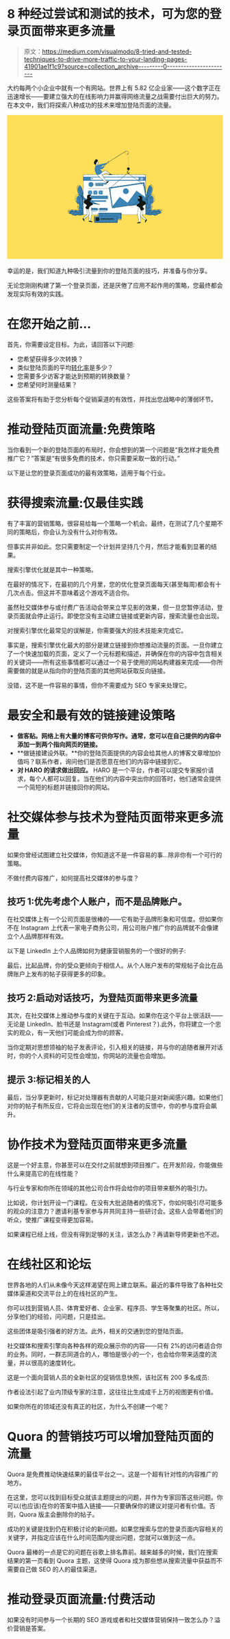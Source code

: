 # 8 种经过尝试和测试的技术，可为您的登录页面带来更多流量

> 原文：<https://medium.com/visualmodo/8-tried-and-tested-techniques-to-drive-more-traffic-to-your-landing-pages-41901ae1f1c9?source=collection_archive---------0----------------------->

大约每两个小企业中就有一个有网站。世界上有 5.82 亿企业家——这个数字正在迅速增长——要建立强大的在线影响力并赢得网络流量之战需要付出巨大的努力。在本文中，我们将探索八种成功的技术来增加登陆页面的流量。

![](img/034453c933cb0fae2f6c4b847f528bdb.png)

幸运的是，我们知道九种吸引流量到你的登陆页面的技巧，并准备与你分享。

无论您刚刚构建了第一个登录页面，还是厌倦了应用不起作用的策略，您最终都会发现实际有效的实践。

# 在您开始之前…

首先，你需要设定目标。为此，请回答以下问题:

*   您希望获得多少次转换？
*   类似登陆页面的平均[转化率](https://visualmodo.com/increase-ecommerce-conversion-rates/)是多少？
*   您需要多少访客才能达到预期的转换数量？
*   您希望何时测量结果？

这些答案将有助于您分析每个促销渠道的有效性，并找出您战略中的薄弱环节。

# 推动登陆页面流量:免费策略

当你看到一个新的登陆页面的布局时，你会想到的第一个问题是“我怎样才能免费推广它？”答案是“有很多免费的技术，你只需要采取一致的行动。”

以下是让您的登录页面成功的最有效策略，适用于每个行业。

# 获得搜索流量:仅最佳实践

有了丰富的营销策略，很容易给每一个策略一个机会。最终，在测试了几个星期不同的策略后，你会认为没有什么对你有效。

但事实并非如此。您只需要制定一个计划并坚持几个月，然后才能看到显著的结果。

搜索引擎优化就是其中一种策略。

在最好的情况下，在最初的几个月里，您的优化登录页面每天(甚至每周)都会有十几次点击。但这并不意味着这个游戏不适合你。

虽然社交媒体参与或付费广告活动会带来立竿见影的效果，但一旦您暂停活动，登录页面就会停止运行。即使您没有主动建立链接或更新内容，搜索流量也会出现。

对搜索引擎优化最常见的误解是，你需要强大的技术技能来完成它。

事实是，搜索引擎优化最大的部分是建立链接到你想推动流量的页面。一旦你建立了一个快速加载的页面，定义了一个元标题和描述，并确保在你的内容中包含相关的关键词——所有这些事情都可以通过一个易于使用的网站构建器来完成——你所需要做的就是从指向你的登陆页面的其他网站获取反向链接。

没错，这不是一件容易的事情，但你不需要成为 SEO 专家来处理它。

# 最安全和最有效的链接建设策略

*   **做客贴。网络上有大量的博客可供你写作。通常，您可以在自己提供的内容中添加一到两个指向网页的链接。**
*   **做链接建设外联。**你的登陆页面提供的内容会给其他人的博客文章增加价值吗？联系作者，询问他们是否愿意在他们的内容中链接到它。
*   **对 HARO 的请求做出回应。** HARO 是一个平台，作者可以提交专家报价请求，每个人都可以回复。当在他们的内容中突出你的回答时，他们通常会提供一个简短的标题并链接回你的网站。

# 社交媒体参与技术为登陆页面带来更多流量

如果你曾经试图建立社交媒体，你知道这不是一件容易的事…除非你有一个可行的策略。

不做付费内容推广，如何提高社交媒体的参与度？

## 技巧 1:优先考虑个人账户，而不是品牌账户。

在社交媒体上有一个公司页面是很棒的——它有助于品牌形象和可信度。但如果你不在 Instagram 上代表一家电子商务公司，用公司账户推广你的品牌就不会像建立个人品牌那样有效。

以下是 LinkedIn 上个人品牌如何为健康营销服务的一个很好的例子:

最后，比起品牌，你的受众更倾向于相信人。从个人账户发布的常规帖子会比在品牌账户上发布的帖子获得更多的印象。

## 技巧 2:启动对话技巧，为登陆页面带来更多流量

其次，在社交媒体上推动参与度的关键在于互动。如果你在这个平台上很活跃——无论是 LinkedIn、脸书还是 Instagram(或者 Pinterest？).此外，你将建立一个忠实的观众，有一天他们可能会成为你的顾客。

当你定期对思想领袖的帖子发表评论，引入相关的链接，并与你的追随者展开对话时，你的个人资料的可见性会增加，你网站的流量也会增加。

## 提示 3:标记相关的人

最后，当分享更新时，标记对处理器有贡献的人可能只是对新闻感兴趣。如果他们对你的帖子有所反应，它将会出现在他们的关注者的反馈中，你的参与度将会飙升。

# 协作技术为登陆页面带来更多流量

这是一个好主意，你甚至可以在交付之前就想到项目推广。在开发阶段，你能做些什么来提高它的在线性能？

与行业专家和你所在领域的其他公司合作将会给你的项目带来额外的吸引力。

比如说，你计划开设一门课程。在没有大批追随者的情况下，你如何吸引尽可能多的观众的注意力？邀请利基专家参与并共同主持一些研讨会。这些人会带着他们的听众，使推广课程变得更加容易。

如果课程已经上线，但没有得到足够的关注，该怎么办？再请新导师更新也不迟。

# 在线社区和论坛

世界各地的人们从未像今天这样渴望在网上建立联系。最近的事件导致了各种社交媒体渠道和交流平台上的在线社区的产生。

你可以找到营销人员、体育爱好者、企业家、程序员、学生等聚集的社区。所以，分享他们的经验，问问题，只是挂出。

这些团体是吸引强者的好方法。此外，相关的交通到您的登陆页面。

社交媒体和搜索引擎向各种各样的观众展示你的内容——只有 2%的访问者适合你的业务。同时，一群志同道合的人，哪怕是很小的一个，也会给你带来适度的流量，并以很高的速度转化。

这是一个面向营销人员的全新社区的促销信息快照，该社区有 200 多名成员:

作者设法引起了业内顶级专家的注意，这往往比生成成千上万的视图更有价值。

如果你所在的领域还没有真正的社区，为什么不创建一个呢？

# Quora 的营销技巧可以增加登陆页面的流量

Quora 是免费推动快速结果的最佳平台之一。这是一个超有针对性的内容推广的地方。

在这里，您可以找到目标受众就该主题提出的问题，并作为专家回答这些问题。你可以(也应该)在你的答案中插入链接——只要确保你的建议对提问者有价值。否则，Quora 版主会删除你的帖子。

成功的关键是找到仍在积极讨论的新问题。如果您搜索与您的登录页面内容相关的关键字，并指定应该在什么时间范围内提出问题，您就可以做到这一点。

Quora 最棒的一点是它的问题在谷歌上排名靠前。越来越多的时候，我们在搜索结果的第一页看到 Quora 主题，这使得 Quora 成为那些想从搜索流量中获益而不需要自己做 SEO 的人的最佳渠道。

# 推动登录页面流量:付费活动

如果没有时间参与一个长期的 SEO 游戏或者和社交媒体营销保持一致怎么办？溢价营销是答案。